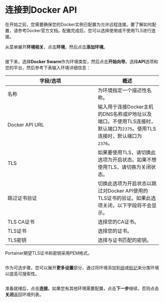 # 连接到Docker API

在开始之前，您需要确保您的Docker实例已配置为允许远程连接。要了解如何配置，请参考Docker官方文档。配置完成后，您可以选择使用或不使用TLS进行连接。

从菜单展开**环境相关**，点击**环境**，然后点击**添加环境**。

<figure><img src="../../..//assets/2.22-environments-add.gif" alt=""><figcaption></figcaption></figure>

接下来，选择**Docker Swarm**作为环境类型，然后点击**开始向导**。选择**API**选项和您的平台，然后参考下表输入环境详细信息：

<table><thead><tr><th width="280">字段/选项</th><th>概述</th></tr></thead><tbody><tr><td>名称</td><td>为环境指定一个描述性名称。</td></tr><tr><td>Docker API URL</td><td>输入用于连接Docker主机的DNS名称或IP地址以及端口。不使用TLS连接时，默认端口为<code>2375</code>。使用TLS连接时，默认端口为<code>2376</code>。</td></tr><tr><td>TLS</td><td>如果要使用TLS，请切换此选项为开启状态。如果不想使用TLS，请切换为关闭状态。</td></tr><tr><td>跳过证书验证</td><td>切换此选项为开启状态以跳过对Docker API使用的TLS证书的验证。如果此选项关闭，以下字段将不会显示。</td></tr><tr><td>TLS CA证书</td><td>选择您的CA证书。</td></tr><tr><td>TLS证书</td><td>选择您的证书。</td></tr><tr><td>TLS密钥</td><td>选择与证书匹配的密钥。</td></tr></tbody></table>

Portainer期望TLS证书和密钥采用PEM格式。

<figure><img src="../../..//assets/2.18-environments-add-swarm-api-details.png" alt=""><figcaption></figcaption></figure>

作为可选步骤，您可以展开**更多设置**部分，通过将环境添加到[组](../../groups.md)或[标记](../../tags.md)来分类环境以提高可搜索性。

<figure><img src="../../..//assets/2.18-environments-add-docker-moresettings.png" alt=""><figcaption></figcaption></figure>

准备就绪后，点击**连接**。如果您有其他环境需要配置，点击**下一步**继续，否则点击**关闭**返回环境列表。
